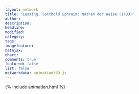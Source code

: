 ```yaml
---
layout: network
title: "Lessing, Gotthold Ephraim: Nathan der Weise (1783)"
author:
description:
headline:
modified:
category:
tags:
imagefeature: 
mathjax: 
chart: 
comments: true
featured: false
list: false
networkdata: animation369.js
---
```

{% include animation.html %}
